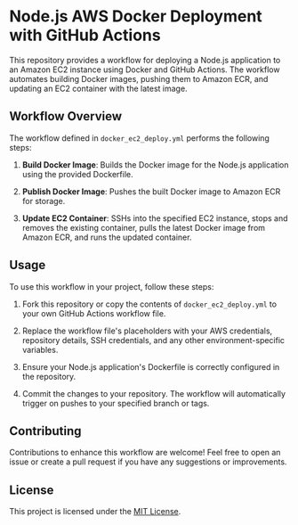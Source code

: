 # Node.js AWS Docker Deployment with GitHub Actions

This repository provides a workflow for deploying a Node.js application to an Amazon EC2 instance using Docker and GitHub Actions. The workflow automates building Docker images, pushing them to Amazon ECR, and updating an EC2 container with the latest image.

## Workflow Overview

The workflow defined in `docker_ec2_deploy.yml` performs the following steps:

1. **Build Docker Image**: Builds the Docker image for the Node.js application using the provided Dockerfile.

2. **Publish Docker Image**: Pushes the built Docker image to Amazon ECR for storage.

3. **Update EC2 Container**: SSHs into the specified EC2 instance, stops and removes the existing container, pulls the latest Docker image from Amazon ECR, and runs the updated container.

## Usage

To use this workflow in your project, follow these steps:

1. Fork this repository or copy the contents of `docker_ec2_deploy.yml` to your own GitHub Actions workflow file.

2. Replace the workflow file's placeholders with your AWS credentials, repository details, SSH credentials, and any other environment-specific variables.

3. Ensure your Node.js application's Dockerfile is correctly configured in the repository.

4. Commit the changes to your repository. The workflow will automatically trigger on pushes to your specified branch or tags.

## Contributing

Contributions to enhance this workflow are welcome! Feel free to open an issue or create a pull request if you have any suggestions or improvements.

## License

This project is licensed under the [MIT License](LICENSE).
